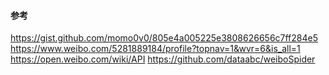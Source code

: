 #### 参考

https://gist.github.com/momo0v0/805e4a005225e3808626656c7ff284e5
https://www.weibo.com/5281889184/profile?topnav=1&wvr=6&is_all=1
https://open.weibo.com/wiki/API
https://github.com/dataabc/weiboSpider